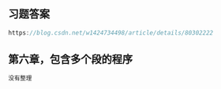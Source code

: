## 习题答案

```go
https://blog.csdn.net/w1424734498/article/details/80302222
```

## 第六章，包含多个段的程序

```go
没有整理
```

